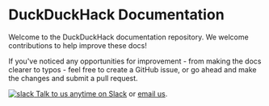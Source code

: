 # DuckDuckHack Documentation

Welcome to the DuckDuckHack documentation repository. We welcome contributions to help improve these docs!

If you've noticed any opportunities for improvement - from making the docs clearer to typos - feel free to create a GitHub issue, or go ahead and make the changes and submit a pull request.

[![slack](https://talsraviv.gitbooks.io/duckduckhackdocs/content/duckduckhack/assets/slack.png) Talk to us anytime on Slack](mailto:QuackSlack@duckduckgo.com?subject=AddMe) or [email us](mailto:open@duckduckgo.com).